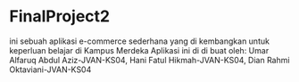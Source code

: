 # FinalProject2
ini sebuah aplikasi e-commerce sederhana yang di kembangkan untuk keperluan belajar di Kampus Merdeka 
Aplikasi ini di di buat oleh: Umar Alfaruq Abdul Aziz-JVAN-KS04, Hani Fatul Hikmah-JVAN-KS04, Dian Rahmi Oktaviani-JVAN-KS04
